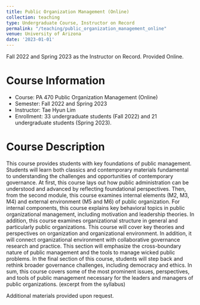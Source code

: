 ```yaml
---
title: Public Organization Management (Online)
collection: teaching
type: Undergraduate Course, Instructor on Record
permalink: "/teaching/public_organization_management_online"
venue: University of Arizona
date: '2023-01-01'
---
```


Fall 2022 and Spring 2023 as the Instructor on Record. Provided Online. 

Course Information
======
* Course: PA 470 Public Organization Management (Online)
* Semester: Fall 2022 and Spring 2023
* Instructor: Tae Hyun Lim 
* Enrollment:  33 undergraduate students (Fall 2022) and 21 undergraduate students (Spring 2023).

Course Description
======
This course provides students with key foundations of public management. Students will learn both classics and contemporary materials fundamental to understanding the challenges and opportunities of contemporary governance. At first, this course lays out how public  administration can be understood and advanced by reflecting foundational perspectives. Then, from the second module, this course examines internal elements (M2, M3, M4) and external environment (M5 and M6) of public organization. For internal components, this course explains key behavioral topics in public organizational management, including motivation and leadership theories. In addition, this course examines organizational structure in general and particularly public organizations. This course will cover key theories and perspectives on organization and organizational environment. In addition, it will connect organizational environment with collaborative governance research and practice. This section will emphasize the cross-boundary nature of public management and the tools to manage wicked public problems. In the final section of this course, students will step back and rethink broader governance challenges, including democracy and ethics. In sum, this course covers some of the most prominent issues, perspectives, and tools of public management necessary for the leaders and managers of public organizations. (excerpt from the syllabus)


Additional materials provided upon request.
